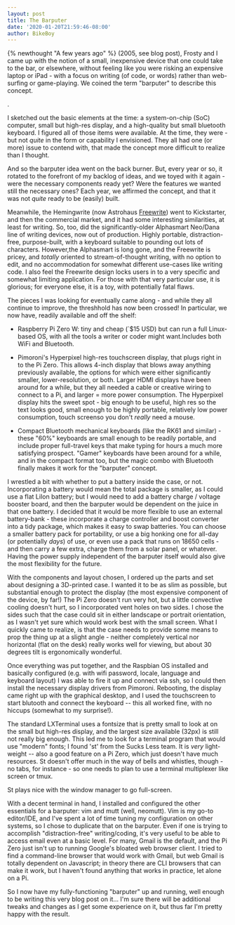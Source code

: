 ```yaml
---
layout: post
title: The Barputer
date: '2020-01-20T21:59:46-08:00'
author: BikeBoy
---
```


{% newthought "A few years ago" %} (2005, see blog
post), Frosty and I came up with
the notion of a small,
inexpensive device that one
could take to the bar, or
elsewhere, without feeling like
you were risking an expensive
laptop or iPad - with a focus on
writing (of code, or words)
rather than web-surfing or game-playing. We coined the term "barputer" to
describe this concept.
<!--more--> .

I sketched out the basic elements at the time: a system-on-chip (SoC) computer,
small but high-res display, and a high-quality but small bluetooth keyboard.
I figured all of those items were available. At the time, they were - but not
_quite_ in the form or capability I envisioned. They all had one (or more)
issue to contend with, that made the concept more difficult to realize than
I thought.

And so the barputer idea went on
the back burner. But, every year
or so, it rotated to the
forefront of my backlog of
ideas, and we toyed with it
again - were the necessary
components ready yet? Were the
features we wanted still the
necessary ones? Each year, we
affirmed the concept, and that
it was not _quite_ ready to be
(easily) built.

Meanwhile, the Hemingwrite (now
Astrohaus [Freewrite](https://getfreewrite.com)) went to
Kickstarter, and then the
commercial market, and it had
some interesting similarities,
at least for writing. So, too,
did the significantly-older
Alphasmart Neo/Dana line of
writing devices, now out of
production. Highly
portable, distraction-free,
purpose-built, with a keyboard
suitable to pounding out lots of
characters. However,the
Alphasmart is long gone, and the
Freewrite is pricey, and
_totally_ oriented to
stream-of-thought writing, with
no option to edit, and no
accommodation for somewhat
different use-cases like writing
code. I also feel the Freewrite
design locks users in to a very
specific and somewhat limiting
application. For those with that
very particular use, it is
glorious; for everyone else, it
is a toy, with potentially
fatal flaws.

The pieces I was looking for
eventually came along - and
while they all continue to
improve, the threshhold has
now been crossed! In particular,
we now have, readily available and 
off the shelf:

- Raspberry Pi Zero W: tiny and
  cheap (`$15 USD) but can run a
  full Linux-based OS, with all
  the tools a writer or coder
  might want.Includes both WiFi
  and Bluetooth.

- Pimoroni's Hyperpixel high-res
  touchscreen display, that
  plugs right in to the Pi Zero.
  This allows 4-inch display
  that blows away anything
  previously available, the
  options for which were either
  significantly smaller,
  lower-resolution, or both.
  Larger HDMI displays have been
  around for a while, but they
  all needed a cable or creative
  wiring to connect to a Pi, and
  larger = more power
  consumption. The Hyperpixel
  display hits the sweet spot -
  big enough to be useful, high
  res so the text looks good,
  small enough to be highly
  portable, relatively low power
  consumption, touch screenso
  you don't _really_ need a
  mouse.

- Compact Bluetooth mechanical
  keyboards (like the RK61 and
  similar) - these "60%"
  keyboards are small enough to
  be readily portable, and
  include proper full-travel
  keys that make typing for
  hours a much more satisfying
  prospect. "Gamer" keyboards
  have been around for a while,
  and in the compact format too,
  but the magic combo with
  Bluetooth finally makes it
  work for the "barputer"
  concept.
 
I wrestled a bit with whether to
put a battery inside the case,
or not. Incorporating a battery
would mean the total package is
smaller, as I could use a flat
LiIon battery; but I would need
to add a battery charge /
voltage booster board, and then
the barputer would be dependent
on the juice in that one
battery. I decided that it would
be more flexible to use an
external battery-bank - these
incorporate a charge controller
and boost converter into a tidy
package, which makes it easy to
swap batteries. You can choose a
smaller battery pack for
portability, or use a big
honking one for all-day (or
potentially _days_) of use, or
even use a pack that runs on
18650 cells - and then carry a
few extra, charge them from a
solar panel, or whatever. Having
the power supply independent of
the barputer itself would also
give the most flexibility for
the future.

With the components and layout
chosen, I ordered up the parts
and set about designing a
3D-printed case.  I wanted it to
be as slim as possible, but
substantial enough to protect
the display (the most expensive
component of the device, by
far!) The Pi Zero doesn't run
very hot, but a little
convective cooling doesn't hurt,
so I incorporated vent holes on
two sides. I chose the sides
such that the case could sit in
either landscape or portrait
orientation, as I wasn't yet
sure which would work best with
the small screen. What I quickly
came to realize, is that the
case needs to provide some means
to prop the thing up at a slight
angle - neither completely
vertical nor horizontal (flat on
the desk) really works well for
viewing, but about 30 degrees
tilt is ergonomically wonderful.

Once everything was put
together, and the Raspbian OS
installed and basically
configured (e.g. with wifi
password, locale, language and
keyboard layout) I was able to
fire it up and connect via ssh,
so I could then install the
necessary display drivers from
Pimoroni. Rebooting, the display
came right up with the graphical
desktop, and I used the
touchscreen to start blutooth
and connect the keyboard -- this
all worked fine, with no hiccups
(somewhat to my surprise!).

The standard LXTerminal uses a
fontsize that is pretty small to
look at on the small but
high-res display, and the
largest size available (32px) is
still not really big enough.
This led me to look for a
terminal program that would use
"modern" fonts; I found 'st'
from the Sucks Less team. It is
_very_ light-weight -- also a
good feature on a Pi Zero, which
just doesn't have much
resources. St doesn't offer much
in the way of bells and
whistles, though - no tabs, for
instance - so one needs to plan
to use a terminal multiplexer
like screen or tmux.

St plays nice with the window
manager to go full-screen.

With a decent terminal in hand,
I installed and configured the
other essentials for a barputer: vim and mutt (well, neomutt).
Vim is my go-to editor/IDE, and
I've spent a lot of time tuning
my configuration on other
systems, so I chose to duplicate
that on the barputer. Even if
one is trying to accomplish
"distraction-free"
writing/coding, it's very useful
to be able to access email even
at a basic level. For many,
Gmail is the default, and the Pi
Zero just isn't up to running
Google's bloated web browser
client. I tried to find a
command-line browser that would
work with Gmail, but web Gmail
is totally dependent on
Javascript; in theory there are
CLI browsers that can make it
work, but I haven't found
anything that works in practice,
let alone on a Pi.

So I now have my
fully-functioning "barputer" up
and running, well enough to be
writing this very blog post on
it... I'm sure there will be
additional tweaks and changes as
I get some experience on it, but
thus far I'm pretty happy with
the result.
